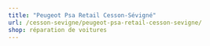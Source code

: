 ```yaml
---
title: "Peugeot Psa Retail Cesson-Sévigné"
url: /cesson-sevigne/peugeot-psa-retail-cesson-sevigne/
shop: réparation de voitures
---
```

